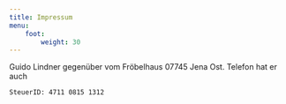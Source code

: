 ```yaml
---
title: Impressum
menu:
    foot:
        weight: 30
---
```



Guido Lindner
gegenüber vom Fröbelhaus
07745 Jena Ost. Telefon hat er auch

```
SteuerID: 4711 0815 1312
```
